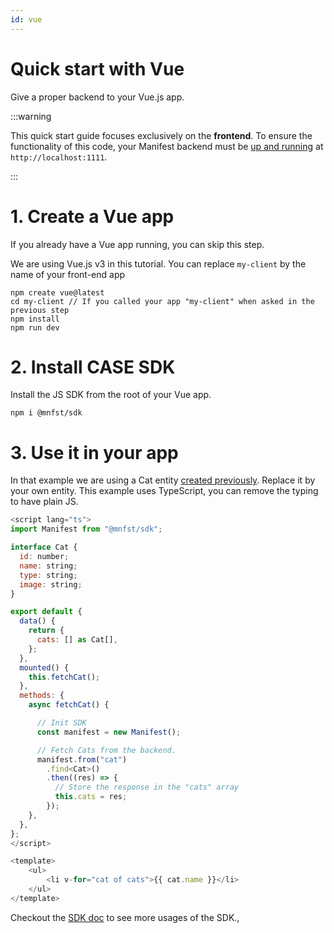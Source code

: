 ```yaml
---
id: vue
---
```


# Quick start with Vue

Give a proper backend to your Vue.js app.

:::warning

This quick start guide focuses exclusively on the **frontend**. To ensure the functionality of this code, your Manifest backend must be [up and running](install.md) at `http://localhost:1111`.

:::

# 1. Create a Vue app

If you already have a Vue app running, you can skip this step.

We are using Vue.js v3 in this tutorial. You can replace `my-client` by the name of your front-end app

```
npm create vue@latest
cd my-client // If you called your app "my-client" when asked in the previous step
npm install
npm run dev
```

# 2. Install CASE SDK

Install the JS SDK from the root of your Vue app.

```
npm i @mnfst/sdk
```

# 3. Use it in your app

In that example we are using a Cat entity [created previously](entities.md). Replace it by your own entity. This example uses TypeScript, you can remove the typing to have plain JS.

```js
<script lang="ts">
import Manifest from "@mnfst/sdk";

interface Cat {
  id: number;
  name: string;
  type: string;
  image: string;
}

export default {
  data() {
    return {
      cats: [] as Cat[],
    };
  },
  mounted() {
    this.fetchCat();
  },
  methods: {
    async fetchCat() {

      // Init SDK
      const manifest = new Manifest();

      // Fetch Cats from the backend.
      manifest.from("cat")
        .find<Cat>()
        .then((res) => {
          // Store the response in the "cats" array
          this.cats = res;
        });
    },
  },
};
</script>

<template>
    <ul>
        <li v-for="cat of cats">{{ cat.name }}</li>
    </ul>
</template>


```

Checkout the [SDK doc](javascript-sdk.md) to see more usages of the SDK.,
